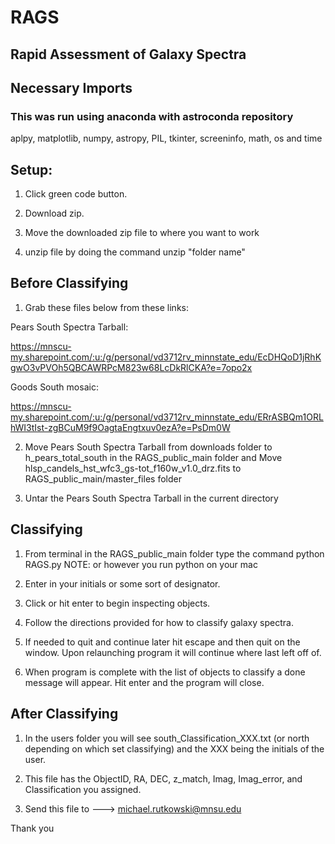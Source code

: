 # RAGS
## Rapid Assessment of Galaxy Spectra

## Necessary Imports
### This was run using anaconda with astroconda repository
aplpy, 
matplotlib, 
numpy, 
astropy, 
PIL,
tkinter,
screeninfo, 
math,
os and
time

## Setup:

1. Click green code button. 

2. Download zip. 

3. Move the downloaded zip file to where you want to work 

4. unzip file by doing the command unzip "folder name"

## Before Classifying

1. Grab these files below from these links:

Pears South Spectra Tarball:
 
https://mnscu-my.sharepoint.com/:u:/g/personal/vd3712rv_minnstate_edu/EcDHQoD1jRhKgwO3vPVOh5QBCAWRPcM823w68LcDkRlCKA?e=7opo2x

Goods South mosaic:
 
https://mnscu-my.sharepoint.com/:u:/g/personal/vd3712rv_minnstate_edu/ERrASBQm1ORLhWI3tIst-zgBCuM9f9OagtaEngtxuv0ezA?e=PsDm0W

2. Move Pears South Spectra Tarball from downloads folder to h_pears_total_south in the RAGS_public_main folder
             and 
   Move hlsp_candels_hst_wfc3_gs-tot_f160w_v1.0_drz.fits to RAGS_public_main/master_files folder

3. Untar the Pears South Spectra Tarball in the current directory

## Classifying

1. From terminal in the RAGS_public_main folder type the command python RAGS.py  NOTE: or however you run python on your mac

2. Enter in your initials or some sort of designator. 

3. Click or hit enter to begin inspecting objects. 

4. Follow the directions provided for how to classify galaxy spectra.

5. If needed to quit and continue later hit escape and then quit on the window. Upon relaunching program it will continue where last left off of.

6. When program is complete with the list of objects to classify a done message will appear. Hit enter and the program will close.

## After Classifying

1. In the users folder you will see south_Classification_XXX.txt (or north depending on which set classifying) and the XXX being the initials of the user. 

2. This file has the ObjectID, RA, DEC, z_match, Imag, Imag_error, and Classification you assigned. 

3. Send this file to ---> michael.rutkowski@mnsu.edu

Thank you
